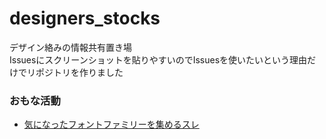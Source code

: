 designers_stocks
================

デザイン絡みの情報共有置き場  
Issuesにスクリーンショットを貼りやすいのでIssuesを使いたいという理由だけでリポジトリを作りました  

### おもな活動

* [気になったフォントファミリーを集めるスレ](#1)
